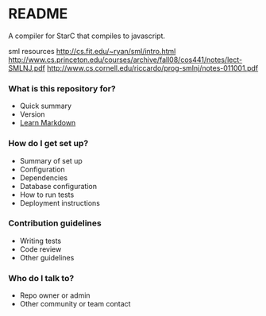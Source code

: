 # README #

A compiler for StarC that compiles to javascript.

sml resources
http://cs.fit.edu/~ryan/sml/intro.html
http://www.cs.princeton.edu/courses/archive/fall08/cos441/notes/lect-SMLNJ.pdf
http://www.cs.cornell.edu/riccardo/prog-smlnj/notes-011001.pdf

### What is this repository for? ###

* Quick summary
* Version
* [Learn Markdown](https://bitbucket.org/tutorials/markdowndemo)

### How do I get set up? ###

* Summary of set up
* Configuration
* Dependencies
* Database configuration
* How to run tests
* Deployment instructions

### Contribution guidelines ###

* Writing tests
* Code review
* Other guidelines

### Who do I talk to? ###

* Repo owner or admin
* Other community or team contact